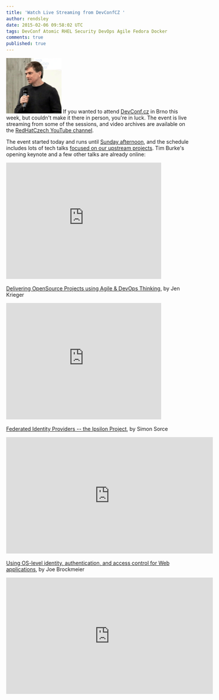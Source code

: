 ```yaml
---
title: 'Watch Live Streaming from DevConfCZ '
author: rendsley
date: 2015-02-06 09:58:02 UTC
tags: DevConf Atomic RHEL Security DevOps Agile Fedora Docker
comments: true
published: true
---
```


![](/images/blog/devconf_key2.png) If you wanted to attend [DevConf.cz](http://www.devconf.cz/) in Brno this week, but couldn't make it there in person, you're in luck. The event is live streaming from some of the sessions, and video archives are available on the [RedHatCzech YouTube channel](https://www.youtube.com/user/RedHatCzech). 

The event started today and runs until [Sunday afternoon](http://www.devconf.cz/schedule), and the schedule includes lots of tech talks [focused on our upstream projects](http://community.redhat.com/blog/2015/01/find-us-at-developer-conference-2015/).
Tim Burke's opening keynote and a few other talks are already online:

<iframe width="420" height="315" src="https://www.youtube.com/embed/sb5rn9Fd9-M" frameborder="0" allowfullscreen></iframe>

[Delivering OpenSource Projects using Agile & DevOps Thinking](http://sched.co/2A9T), by Jen Krieger

<iframe width="420" height="315" src="https://www.youtube.com/embed/sWTwCf3FsLk" frameborder="0" allowfullscreen></iframe>

 [Federated Identity Providers -- the Ipsilon Project](http://sched.co/2ABX), by Simon Sorce
 
 <iframe width="560" height="315" src="https://www.youtube.com/embed/GDJjIxA_nfk" frameborder="0" allowfullscreen></iframe>
 
 [Using OS-level identity, authentication, and access control for Web applications](http://sched.co/2AEg), by Joe Brockmeier
 
 <iframe width="560" height="315" src="https://www.youtube.com/embed/Hhy5__C-XFc" frameborder="0" allowfullscreen></iframe>
 
 

 
